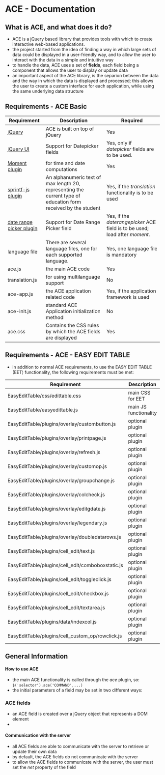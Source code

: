 # ACE - Documentation

## What is ACE, and what does it do?

- ACE is a jQuery based library that provides tools with which to create interactive web-based applications.
- the project started from the idea of finding a way in which large sets of data could be displayed in a user-friendly way, and to allow the user to interact with the data in a simple and intuitive way
- to handle the data, ACE uses a set of **fields**, each field being a component that allows the user to display or update data
- an important aspect of the ACE library, is the separion between the data and the way in which the data is displayed and processed; this allows the user to create a custom interface for each application, while using the same underlying data structure

## Requirements - ACE Basic

| Requirement                                                                                                 | Description                                                                                                    | Required                                                                    |
|-------------------------------------------------------------------------------------------------------------|----------------------------------------------------------------------------------------------------------------|-----------------------------------------------------------------------------|
| <a href="https://jquery.com/" target="_blank">jQuery</a>                                                    | ACE is built on top of jQuery                                                                                  | Yes                                                                         |
| <a href="https://jqueryui.com/" target="_blank">jQuery UI</a>                                               | Support for Datepicker fields                                                                                  | Yes, only if *datepicker* fields are to be used.                            |
| <a href="https://momentjs.com/" target="_blank">Moment plugin</a>                                           | for time and date computations                                                                                 | Yes                                                                         |
| <a href="https://github.com/alexei/sprintf.js" target="_blank">sprintf-js plugin</a>                        | An alphanumeric text of max length 20, representing the current type of education form received by the student | Yes, if the *translation* functionality is to be used                       |
| <a href="https://github.com/longbill/jquery-date-range-picker" target="_blank">date range picker plugin</a> | Support for Date Range Picker field                                                                            | Yes, if the *daterangepicker* ACE field is to be used; load after *moment*. |
| language file                                                                                               | There are several language files, one for each supported language.                                             | Yes, one language file is mandatory                                         |
| ace.js                                                                                                      | the main ACE code                                                                                              | Yes                                                                         |  
| translation.js                                                                                              | for using multilanguage support                                                                                | No                                                                          |
| ace-app.js                                                                                                  | the ACE application related code                                                                               | Yes, if the application framework is used                                   |
| ace-init.js                                                                                                 | standard ACE Application initialization method                                                                 | No                                                                          |
| ace.css                                                                                                     | Contains the CSS rules by which the ACE fields are displayed                                                   | Yes                                                                         |

## Requirements - ACE - EASY EDIT TABLE

- in addition to normal ACE requirements, to use the EASY EDIT TABLE (EET) functionality, the following requirements must be met:

| Requirement                                       | Description                                                                                                    | Required                                         |
|---------------------------------------------------|----------------------------------------------------------------------------------------------------------------|--------------------------------------------------|
| EasyEditTable/css/edittable.css                   | main CSS for EET                                                                                               | Yes                                              |
| EasyEditTable/easyedittable.js                    | main JS functionality                                                                                          | Yes |
| EasyEditTable/plugins/overlay/custombutton.js     | optional plugin                                                                                                | no                                               |
| EasyEditTable/plugins/overlay/printpage.js     | optional plugin                                                                                                | no                                               |
| EasyEditTable/plugins/overlay/refresh.js          | optional plugin                                                                                                | no                                               |
| EasyEditTable/plugins/overlay/customop.js         | optional plugin                                                                                                | no                                               |
| EasyEditTable/plugins/overlay/groupchange.js      | optional plugin                                                                                                | no                                               |
| EasyEditTable/plugins/overlay/colcheck.js         | optional plugin                                                                                                | no                                               |
| EasyEditTable/plugins/overlay/editgdate.js        | optional plugin                                                                                                | no                                               |
| EasyEditTable/plugins/overlay/legendary.js        | optional plugin                                                                                                | no                                               |
| EasyEditTable/plugins/overlay/doubledatarows.js   | optional plugin                                                                                                | no                                               |
| EasyEditTable/plugins/cell_edit/text.js           | optional plugin                                                                                                | no                                               |
| EasyEditTable/plugins/cell_edit/comboboxstatic.js | optional plugin                                                                                                | no                                               |
| EasyEditTable/plugins/cell_edit/toggleclick.js    | optional plugin                                                                                                | no                                               |
| EasyEditTable/plugins/cell_edit/checkbox.js       | optional plugin                                                                                                | no                                               |
| EasyEditTable/plugins/cell_edit/textarea.js       | optional plugin                                                                                                | no                                               |
| EasyEditTable/plugins/data/indexcol.js            | optional plugin                                                                                                | no                                               |
| EasyEditTable/plugins/cell_custom_op/rowclick.js | optional plugin                                                                                                | no                                               |

## General Information

#### How to use ACE
- the main ACE functionality is called through the *ace* plugin, so: `$('selector').ace('COMMAND',...)`
- the initial parameters of a field may be set in two different ways: 

### ACE fields
- an ACE field is created over a jQuery object that represents a DOM element
- 

#### Communication with the server
- all ACE fields are able to communicate with the server to retrieve or update their own data
- by default, the ACE fields do not communicate with the server
- to allow the ACE fields to communicate with the server, the user must set the *net* property of the field

